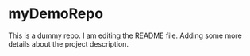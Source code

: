 # myDemoRepo
This is a dummy repo.
I am editing the README file. Adding some more details about the project description.
